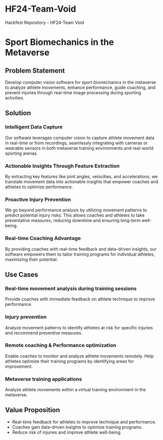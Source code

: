 # HF24-Team-Void
Hackfest Repository - HF24-Team Void
# Sport Biomechanics in the Metaverse

## Problem Statement
Develop computer vision software for sport biomechanics in the metaverse to analyze athlete movements, enhance performance, guide coaching, and prevent injuries through real-time image processing during sporting activities.

## Solution
### Intelligent Data Capture
Our software leverages computer vision to capture athlete movement data in real-time or from recordings, seamlessly integrating with cameras or wearable sensors in both metaverse training environments and real-world sporting arenas.

### Actionable Insights Through Feature Extraction
By extracting key features like joint angles, velocities, and accelerations, we translate movement data into actionable insights that empower coaches and athletes to optimize performance.

### Proactive Injury Prevention
We go beyond performance analysis by utilizing movement patterns to predict potential injury risks. This allows coaches and athletes to take preventative measures, reducing downtime and ensuring long-term well-being.

### Real-time Coaching Advantage
By providing coaches with real-time feedback and data-driven insights, our software empowers them to tailor training programs for individual athletes, maximizing their potential.

## Use Cases
### Real-time movement analysis during training sessions
Provide coaches with immediate feedback on athlete technique to improve performance.

### Injury prevention
Analyze movement patterns to identify athletes at risk for specific injuries and recommend preventive measures.

### Remote coaching & Performance optimization
Enable coaches to monitor and analyze athlete movements remotely. Help athletes optimize their training programs by identifying areas for improvement.

### Metaverse training applications
Analyze athlete movements within a virtual training environment in the metaverse.

## Value Proposition
- Real-time feedback for athletes to improve technique and performance.
- Coaches gain data-driven insights to optimize training programs.
- Reduce risk of injuries and improve athlete well-being.
